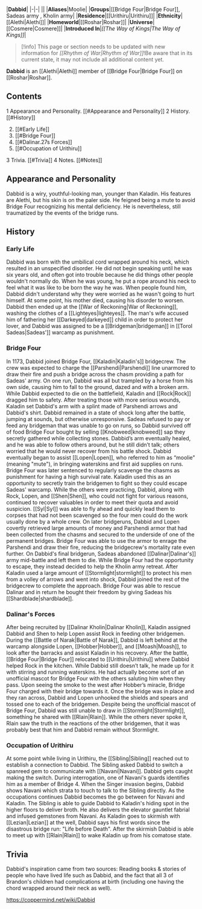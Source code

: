 |**Dabbid**|
|-|-|
||
|**Aliases**|Moolie|
|**Groups**|[[Bridge Four\|Bridge Four]], Sadeas army , Kholin army|
|**Residence**|[[Urithiru\|Urithiru]]|
|**Ethnicity**|[[Alethi\|Alethi]]|
|**Homeworld**|[[Roshar\|Roshar]]|
|**Universe**|[[Cosmere\|Cosmere]]|
|**Introduced In**|*[[The Way of Kings\|The Way of Kings]]*|

> [!info] This page or section needs to be updated with new information for *[[Rhythm of War\|Rhythm of War]]*!Be aware that in its current state, it may not include all additional content yet.

**Dabbid** is an [[Alethi\|Alethi]] member of [[Bridge Four\|Bridge Four]] on [[Roshar\|Roshar]].

## Contents

1 Appearance and Personality. [[#Appearance and Personality]] 
2 History. [[#History]] 

2. [[#Early Life]] 
2. [[#Bridge Four]] 
2. [[#Dalinar.27s Forces]] 
2. [[#Occupation of Urithiru]] 


3 Trivia. [[#Trivia]] 
4 Notes. [[#Notes]] 


## Appearance and Personality
Dabbid is a wiry, youthful-looking man, younger than Kaladin. His features are Alethi, but his skin is on the paler side.
He feigned being a mute to avoid Bridge Four recognizing his mental deficiency. He is nevertheless, still traumatized by the events of the bridge runs.

## History
### Early Life
Dabbid was born with the umbilical cord wrapped around his neck, which resulted in an unspecified disorder. He did not begin speaking until he was six years old, and often got into trouble because he did things other people wouldn't normally do. When he was young, he put a rope around his neck to feel what it was like to be born the way he was. When people found him, Dabbid didn't understand why they were worried as he wasn't going to hurt himself. At some point, his mother died, causing his disorder to worsen. Dabbid then ended up at the [[War of Reckoning\|War of Reckoning]], washing the clothes of a [[Lighteyes\|lighteyes]]. The man's wife accused him of fathering her [[Darkeyed\|darkeyed]] child in order to protect her lover, and Dabbid was assigned to be a [[Bridgeman\|bridgeman]] in [[Torol Sadeas\|Sadeas']] warcamp as punishment.

### Bridge Four
In 1173, Dabbid joined Bridge Four, [[Kaladin\|Kaladin's]] bridgecrew. The crew was expected to charge the [[Parshendi\|Parshendi]] line unarmored to draw their fire and push a bridge across the chasm providing a path for Sadeas' army. On one run, Dabbid was all but trampled by a horse from his own side, causing him to fall to the ground, dazed and with a broken arm. While Dabbid expected to die on the battlefield, Kaladin and [[Rock\|Rock]] dragged him to safety. After treating those with more serious wounds, Kaladin set Dabbid's arm with a splint made of Parshendi arrows and Dabbid's shirt.
Dabbid remained in a state of shock long after the battle, jumping at sounds, but otherwise unresponsive. Sadeas refused to pay or feed any bridgeman that was unable to go on runs, so Dabbid survived off of food Bridge Four bought by selling [[Knobweed\|knobweed]] sap they secretly gathered while collecting stones. Dabbid’s arm eventually healed, and he was able to follow others around, but he still didn’t talk; others worried that he would never recover from his battle shock. Dabbid eventually began to assist [[Lopen\|Lopen]], who referred to him as “moolie" (meaning "mute"), in bringing waterskins and first aid supplies on runs.
Bridge Four was later sentenced to regularly scavenge the chasms as punishment for having a high survival rate. Kaladin used this as an opportunity to secretly train the bridgemen to fight so they could escape Sadeas' warcamp. While the others were practicing, Dabbid, along with Rock, Lopen, and [[Shen\|Shen]], who could not fight for various reasons, continued to recover valuables in order to meet their quota and avoid suspicion. [[Syl\|Syl]] was able to fly ahead and quickly lead them to corpses that had not been scavenged so the four men could do the work usually done by a whole crew. On later bridgeruns, Dabbid and Lopen covertly retrieved large amounts of money and Parshendi armor that had been collected from the chasms and secured to the underside of one of the permanent bridges. Bridge Four was able to use the armor to enrage the Parshendi and draw their fire, reducing the bridgecrew's mortality rate even further.
On Dabbid's final bridgerun, Sadeas abandoned [[Dalinar\|Dalinar's]] army mid-battle and left them to die. While Bridge Four had the opportunity to escape, they instead decided to help the Kholin army retreat. After Kaladin used a large amount of [[Stormlight\|stormlight]] to protect his men from a volley of arrows and went into shock, Dabbid joined the rest of the bridgecrew to complete the approach. Bridge Four was able to rescue Dalinar and in return he bought their freedom by giving Sadeas his [[Shardblade\|shardblade]].

### Dalinar's Forces
After being recruited by [[Dalinar Kholin\|Dalinar Kholin]], Kaladin assigned Dabbid and Shen to help Lopen assist Rock in feeding other bridgemen.
During the [[Battle of Narak\|Battle of Narak]], Dabbid is left behind at the warcamp alongside Lopen, [[Hobber\|Hobber]], and [[Moash\|Moash]], to look after the barracks and assist Kaladin in his recovery. After the battle, [[Bridge Four\|Bridge Four]] relocated to [[Urithiru\|Urithiru]] where Dabbid helped Rock in the kitchen. While Dabbid still doesn’t talk, he made up for it with stirring and running waterskins. He had actually become sort of an unofficial mascot for Bridge Four with the others saluting him when they pass. Upon seeing the smoke to the west after Hobber’s miracle, Bridge Four charged with their bridge towards it. Once the bridge was in place and they ran across, Dabbid and Lopen unhooked the shields and spears and tossed one to each of the bridgemen.
Despite being the unofficial mascot of Bridge Four, Dabbid was still unable to draw in [[Stormlight\|Stormlight]], something he shared with [[Rlain\|Rlain]]. While the others never spoke it, Rlain saw the truth in the reactions of the other bridgemen, that it was probably best that him and Dabbid remain without Stormlight.

### Occupation of Urithiru
At some point while living in Urithiru, the [[Sibling\|Sibling]] reached out to establish a connection to Dabbid. The Sibling asked Dabbid to switch a spanreed gem to communicate with [[Navani\|Navani]]. Dabbid gets caught making the switch. During interrogation, one of Navani's guards identifies him as a member of Bridge 4. When the Singer invasion begins, Dabbid shows Navani which strata to touch to talk to the Sibling directly.
As the occupations continues Dabbid becomes the go between for Navani and Kaladin. The Sibling is able to guide Dabbid to Kaladin's hiding spot in the higher floors to deliver broth. He also delivers the elevator gauntlet fabrial and infused gemstones from Navani. As Kaladin goes to skirmish with [[Lezian\|Lezian]] at the well, Dabbid says his first words since the disastrous bridge run: "Life before Death". After the skirmish Dabbid is able to meet up with [[Rlain\|Rlain]] to wake Kaladin up from his comatose state.

## Trivia
Dabbid's inspiration came from two sources: Reading books & stories of people who have lived life such as Dabbid, and the fact that all 3 of Brandon's children had complications at birth (including one having the chord wrapped around their neck as well).


https://coppermind.net/wiki/Dabbid